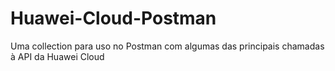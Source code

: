 # Huawei-Cloud-Postman
Uma collection para uso no Postman com algumas das principais chamadas à API da Huawei Cloud
